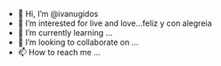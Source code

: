 - 👋 Hi, I’m @ivanugidos
- 👀 I’m interested for live and love...feliz y con alegreia 
- 🌱 I’m currently learning ...
- 💞️ I’m looking to collaborate on ...
- 📫 How to reach me ...

<!---
ivanugidos/ivanugidos is a ✨ special ✨ repository because its `README.md` (this file) appears on your GitHub profile.
You can click the Preview link to take a look at your changes.
--->

